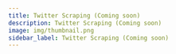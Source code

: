 ```yaml
---
title: Twitter Scraping (Coming soon)
description: Twitter Scraping (Coming soon)
image: img/thumbnail.png
sidebar_label: Twitter Scraping (Coming soon)
---
```

